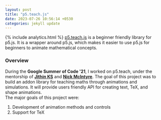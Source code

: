 ```yaml
---
layout: post
title: "p5.teach.js"
date: 2023-07-26 10:56:14 +0530
categories: jekyll update
---
```

{% include analytics.html %}
[p5.teach.js](https://github.com/two-ticks/p5.teach.js) is a beginner friendly library for p5.js. It is a wrapper around p5.js, which makes it easier to use p5.js for beginners to animate mathematical concepts.

### Overview

During the **Google Summer of Code '21**, I worked on p5.teach, under the mentorship of [**Jithin KS**](https://github.com/JithinKS97) and [**Nick McIntyre**](https://github.com/nickmcintyre). The goal of this project was to build an addon library for teaching maths through animations and simulations. It will provide users friendly API for creating text, TeX, and shape animations.  
The major goals of this project were:

1.  Development of animation methods and controls
2.  Support for TeX
